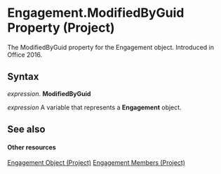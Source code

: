 
# Engagement.ModifiedByGuid Property (Project)

The ModifiedByGuid property for the Engagement object. Introduced in Office 2016.


## Syntax

 _expression_. **ModifiedByGuid**

 _expression_ A variable that represents a **Engagement** object.


## See also


#### Other resources


[Engagement Object (Project)](3e7f7bed-e575-a5f4-25e5-1c1cbe1880bb.md)
[Engagement Members (Project)](de29babe-35ac-1bd7-59c1-3dca633ae300.md)